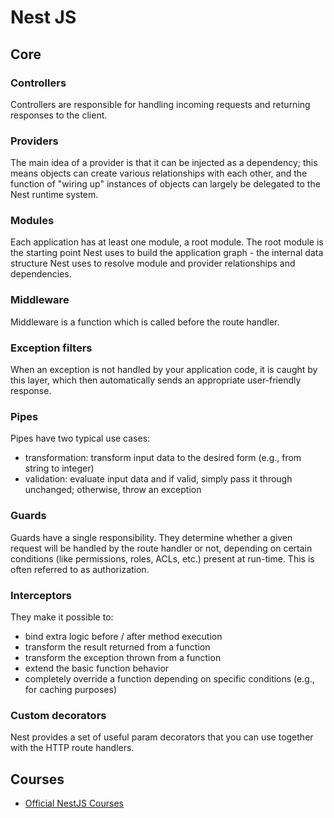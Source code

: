 # Nest JS

## Core

### Controllers

Controllers are responsible for handling incoming requests and returning responses to the client.

### Providers

The main idea of a provider is that it can be injected as a dependency; this means objects can create various relationships with each other, and the function of "wiring up" instances of objects can largely be delegated to the Nest runtime system.

### Modules

Each application has at least one module, a root module. The root module is the starting point Nest uses to build the application graph - the internal data structure Nest uses to resolve module and provider relationships and dependencies.

### Middleware

Middleware is a function which is called before the route handler. 

### Exception filters

When an exception is not handled by your application code, it is caught by this layer, which then automatically sends an appropriate user-friendly response.

### Pipes

Pipes have two typical use cases:

- transformation: transform input data to the desired form (e.g., from string to integer)
- validation: evaluate input data and if valid, simply pass it through unchanged; otherwise, throw an exception

### Guards

Guards have a single responsibility. They determine whether a given request will be handled by the route handler or not, depending on certain conditions (like permissions, roles, ACLs, etc.) present at run-time. This is often referred to as authorization. 

### Interceptors

They make it possible to:

- bind extra logic before / after method execution
- transform the result returned from a function
- transform the exception thrown from a function
- extend the basic function behavior
- completely override a function depending on specific conditions (e.g., for caching purposes)

### Custom decorators

Nest provides a set of useful param decorators that you can use together with the HTTP route handlers.


## Courses

- [Official NestJS Courses](https://courses.nestjs.com/)
